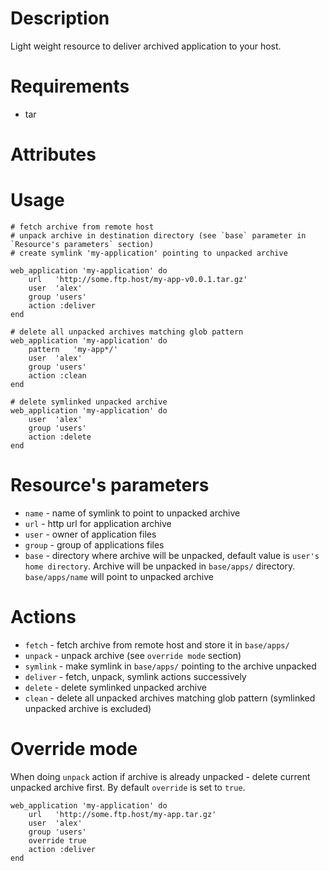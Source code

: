 Description
===========
Light weight resource to deliver archived application to your host.

Requirements
============
- tar

Attributes
==========

Usage
=====

    # fetch archive from remote host 
    # unpack archive in destination directory (see `base` parameter in `Resource's parameters` section)
    # create symlink 'my-application' pointing to unpacked archive  

    web_application 'my-application' do
        url   'http://some.ftp.host/my-app-v0.0.1.tar.gz'
        user  'alex'
        group 'users'
        action :deliver
    end

    # delete all unpacked archives matching glob pattern
    web_application 'my-application' do
        pattern   'my-app*/'
        user  'alex'
        group 'users'
        action :clean
    end

    # delete symlinked unpacked archive
    web_application 'my-application' do
        user  'alex'
        group 'users'
        action :delete
    end
    
Resource's parameters
=====================

 - `name` - name of symlink to point to unpacked archive
 - `url` - http url for application archive
 - `user` - owner of application files
 - `group` - group of applications files
 - `base` - directory where archive will be unpacked, default value is `user's home directory`. Archive will be unpacked in `base/apps/` directory. 
 `base/apps/name` will point to unpacked archive
 

Actions
=======
 - `fetch` - fetch archive from remote host and store it in `base/apps/`
 - `unpack` - unpack archive (see `override mode` section)
 - `symlink` - make symlink in `base/apps/` pointing to the archive unpacked 
 - `deliver` - fetch, unpack, symlink actions successively
 - `delete` - delete symlinked unpacked archive
 - `clean` - delete all unpacked archives matching glob pattern (symlinked unpacked archive is excluded)

Override mode
=============
When doing `unpack` action if archive is already unpacked -  delete current unpacked archive first. By default `override` is set to `true`.

    web_application 'my-application' do
        url   'http://some.ftp.host/my-app.tar.gz'
        user  'alex'
        group 'users'
        override true
        action :deliver
    end


 
 

